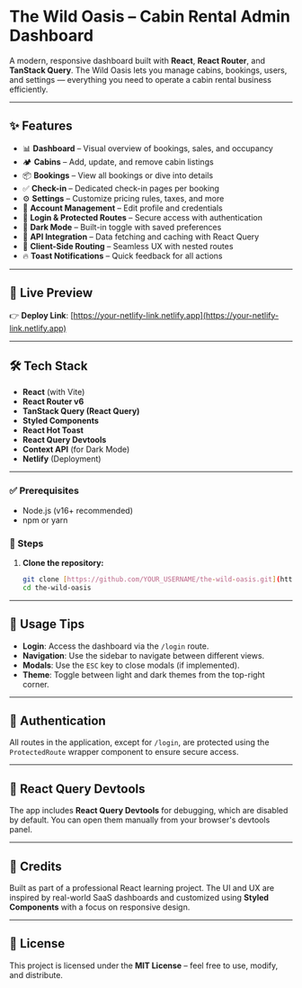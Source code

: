 # The Wild Oasis – Cabin Rental Admin Dashboard

A modern, responsive dashboard built with **React**, **React Router**, and **TanStack Query**. The Wild Oasis lets you manage cabins, bookings, users, and settings — everything you need to operate a cabin rental business efficiently.

---

## ✨ Features

- 📊 **Dashboard** – Visual overview of bookings, sales, and occupancy
- 🏕️ **Cabins** – Add, update, and remove cabin listings
- 📦 **Bookings** – View all bookings or dive into details
- ✅ **Check-in** – Dedicated check-in pages per booking
- ⚙️ **Settings** – Customize pricing rules, taxes, and more
- 👤 **Account Management** – Edit profile and credentials
- 🔐 **Login & Protected Routes** – Secure access with authentication
- 🌙 **Dark Mode** – Built-in toggle with saved preferences
- 📡 **API Integration** – Data fetching and caching with React Query
- 🔁 **Client-Side Routing** – Seamless UX with nested routes
- 🔥 **Toast Notifications** – Quick feedback for all actions

---

## 🚀 Live Preview

👉 **Deploy Link**: [https://your-netlify-link.netlify.app](https://your-netlify-link.netlify.app)

---

## 🛠️ Tech Stack

- **React** (with Vite)
- **React Router v6**
- **TanStack Query (React Query)**
- **Styled Components**
- **React Hot Toast**
- **React Query Devtools**
- **Context API** (for Dark Mode)
- **Netlify** (Deployment)

---

### ✅ Prerequisites

- Node.js (v16+ recommended)
- npm or yarn

### 🔧 Steps

1.  **Clone the repository:**

    ```bash
    git clone [https://github.com/YOUR_USERNAME/the-wild-oasis.git](https://github.com/YOUR_USERNAME/the-wild-oasis.git)
    cd the-wild-oasis
    ```

---

## 🧠 Usage Tips

- **Login**: Access the dashboard via the `/login` route.
- **Navigation**: Use the sidebar to navigate between different views.
- **Modals**: Use the `ESC` key to close modals (if implemented).
- **Theme**: Toggle between light and dark themes from the top-right corner.

---

## 🔐 Authentication

All routes in the application, except for `/login`, are protected using the `ProtectedRoute` wrapper component to ensure secure access.

---

## 🧪 React Query Devtools

The app includes **React Query Devtools** for debugging, which are disabled by default. You can open them manually from your browser's devtools panel.

---

## 🙏 Credits

Built as part of a professional React learning project. The UI and UX are inspired by real-world SaaS dashboards and customized using **Styled Components** with a focus on responsive design.

---

## 📄 License

This project is licensed under the **MIT License** – feel free to use, modify, and distribute.
